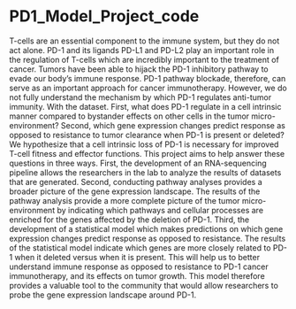 # PD1_Model_Project_code
T-cells are an essential component to the immune system, but they do not act alone. PD-1 and its ligands PD-L1 and PD-L2 play an important role in the regulation of T-cells which are incredibly important to the treatment of cancer. Tumors have been able to hijack the PD-1 inhibitory pathway to evade our body’s immune response. PD-1 pathway blockade, therefore, can serve as an important approach for cancer immunotherapy. However, we do not fully understand the mechanism by which PD-1 regulates anti-tumor immunity. With the dataset. First, what does PD-1 regulate in a cell intrinsic manner compared to bystander effects on other cells in the tumor micro-environment? Second, which gene expression changes predict response as opposed to resistance to tumor clearance when PD-1 is present or deleted? We hypothesize that a cell intrinsic loss of PD-1 is necessary for improved T-cell fitness and effector functions. This project aims to help answer these questions in three ways. First, the development of an RNA-sequencing pipeline allows the researchers in the lab to analyze the results of datasets that are generated. Second, conducting pathway analyses provides a broader picture of the gene expression landscape. The results of the pathway analysis provide a more complete picture of the tumor micro-environment by indicating which pathways and cellular processes are enriched for the genes affected by the deletion of PD-1. Third, the development of a statistical model which makes predictions on which gene expression changes predict response as opposed to resistance. The results of the statistical model indicate which genes are more closely related to PD-1 when it deleted versus when it is present. This will help us to better understand immune response as opposed to resistance to PD-1 cancer immunotherapy, and its effects on tumor growth. This model therefore provides a valuable tool to the community that would allow researchers to probe the gene expression landscape around PD-1. 
